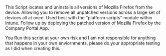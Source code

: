 This Script locates and uninstalls all versions of Mozilla Firefox from the device. Allowing you to remove all unpatched versions across a large set of devices all at once.
Used best with the "platform scripts" module within Intune.
Follow up by deploying the patched version of Mozilla Firefox by the Company Portal App.

You Run this script at your own risk and I am not responsible for anything that happens in your own enviornments, please do your appropriate testing as I did when creating this.
